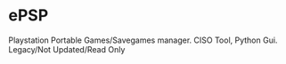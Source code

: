 # ePSP
Playstation Portable Games/Savegames manager. CISO Tool, Python Gui. Legacy/Not Updated/Read Only
